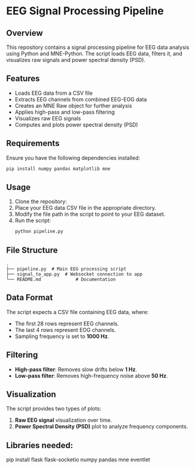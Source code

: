 # EEG Signal Processing Pipeline

## Overview
This repository contains a signal processing pipeline for EEG data analysis using Python and MNE-Python. The script loads EEG data, filters it, and visualizes raw signals and power spectral density (PSD).

## Features
- Loads EEG data from a CSV file
- Extracts EEG channels from combined EEG-EOG data
- Creates an MNE Raw object for further analysis
- Applies high-pass and low-pass filtering
- Visualizes raw EEG signals
- Computes and plots power spectral density (PSD)

## Requirements
Ensure you have the following dependencies installed:
```bash
pip install numpy pandas matplotlib mne
```

## Usage
1. Clone the repository:
2. Place your EEG data CSV file in the appropriate directory.
3. Modify the file path in the script to point to your EEG dataset.
4. Run the script:
   ```bash
   python pipeline.py
   ```

## File Structure
```
.
├── pipeline.py  # Main EEG processing script
├── signal_to_app.py  # Websocket connection to app
└── README.md             # Documentation
```

## Data Format
The script expects a CSV file containing EEG data, where:
- The first 28 rows represent EEG channels.
- The last 4 rows represent EOG channels.
- Sampling frequency is set to **1000 Hz**.

## Filtering
- **High-pass filter**: Removes slow drifts below **1 Hz**.
- **Low-pass filter**: Removes high-frequency noise above **50 Hz**.

## Visualization
The script provides two types of plots:
1. **Raw EEG signal** visualization over time.
2. **Power Spectral Density (PSD)** plot to analyze frequency components.

## Libraries needed:
pip install flask flask-socketio numpy pandas mne eventlet
